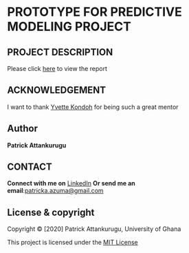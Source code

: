# PROTOTYPE FOR PREDICTIVE MODELING PROJECT


## PROJECT DESCRIPTION

Please click [here](index.html) to view the report



## ACKNOWLEDGEMENT
I want to thank [Yvette Kondoh](https://yvetteekon.github.io/) for being such a great mentor


## Author
 **Patrick Attankurugu** 

## CONTACT 

**Connect with me on**
[LinkedIn](https://www.linkedin.com/in/patrickattankurugu1/)
**Or send me an email**:patricka.azuma@gmail.com




## License & copyright
 Copyright © [2020] Patrick Attankurugu, University of Ghana

This project is licensed under the [MIT License](LICENSE)


